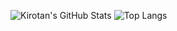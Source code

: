 ![Kirotan's GitHub Stats](https://github-readme-stats.vercel.app/api?username=Kirotan&show_icons=true&theme=radical)
![Top Langs](https://github-readme-stats.vercel.app/api/top-langs/?username=Kirotan&layout=compact)
